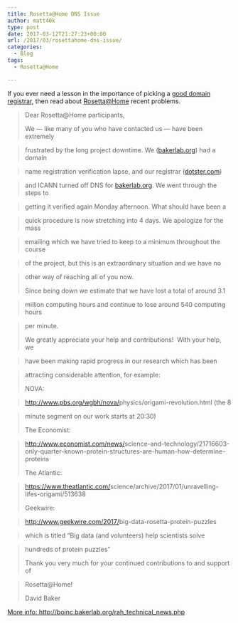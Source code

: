 ```yaml
---
title: Rosetta@Home DNS Issue
author: matt40k
type: post
date: 2017-03-12T21:27:23+00:00
url: /2017/03/rosettahome-dns-issue/
categories:
  - Blog
tags:
  - Rosetta@Home

---
```

If you ever need a lesson in the importance of picking a <a href="https://www.mythic-beasts.com/" target="_blank" rel="nofollow">good domain registrar</a>, then read about <a href="//matt40k.uk/2014/12/4th-anniversary-of-contributing-to-rosettahome/" target="_blank" rel="nofollow">Rosetta@Home</a> recent problems.

> Dear Rosetta@Home participants,
> 
> We &#8212; like many of you who have contacted us &#8212; have been extremely
  
> frustrated by the long project downtime. We (<a href="http://bakerlab.org/" target="_blank" rel="noreferrer" data-saferedirecturl="https://www.google.com/url?hl=en-GB&q=http://bakerlab.org&source=gmail&ust=1489438011639000&usg=AFQjCNHfVoxrkMoQ_sGFNLegJ8_EIYYbEQ" rel="nofollow">bakerlab.org</a>) had a domain
  
> name registration verification lapse, and our registrar (<a href="http://dotster.com/" target="_blank" rel="noreferrer" data-saferedirecturl="https://www.google.com/url?hl=en-GB&q=http://dotster.com&source=gmail&ust=1489438011639000&usg=AFQjCNGCp7gao7ww0AhkIsCTQuzkyF_g9A" rel="nofollow">dotster.com</a>)
  
> and ICANN turned off DNS for <a href="http://bakerlab.org/" target="_blank" rel="noreferrer" data-saferedirecturl="https://www.google.com/url?hl=en-GB&q=http://bakerlab.org&source=gmail&ust=1489438011639000&usg=AFQjCNHfVoxrkMoQ_sGFNLegJ8_EIYYbEQ" rel="nofollow">bakerlab.org</a>. We went through the steps to
  
> getting it verified again Monday afternoon. What should have been a
  
> quick procedure is now stretching into 4 days. We apologize for the mass
  
> emailing which we have tried to keep to a minimum throughout the course
  
> of the project, but this is an extraordinary situation and we have no
  
> other way of reaching all of you now.
> 
> Since being down we estimate that we have lost a total of around 3.1
  
> million computing hours and continue to lose around 540 computing hours
  
> per minute.
> 
> We greatly appreciate your help and contributions!  With your help, we
  
> have been making rapid progress in our research which has been
  
> attracting considerable attention, for example:
> 
> NOVA:
  
> <a href="http://www.pbs.org/wgbh/nova/physics/origami-revolution.html" target="_blank" rel="noreferrer" data-saferedirecturl="https://www.google.com/url?hl=en-GB&q=http://www.pbs.org/wgbh/nova/physics/origami-revolution.html&source=gmail&ust=1489438011639000&usg=AFQjCNHIQjKrrdOvFAlOVzYM3rDM4pGbNA" rel="nofollow">http://www.pbs.org/wgbh/nova/<wbr></wbr>physics/origami-revolution.<wbr></wbr>html</a> (the 8
  
> minute segment on our work starts at 20:30)
> 
> The Economist:
  
> <a href="http://www.economist.com/news/science-and-technology/21716603-only-quarter-known-protein-structures-are-human-how-determine-proteins" target="_blank" rel="noreferrer" data-saferedirecturl="https://www.google.com/url?hl=en-GB&q=http://www.economist.com/news/science-and-technology/21716603-only-quarter-known-protein-structures-are-human-how-determine-proteins&source=gmail&ust=1489438011640000&usg=AFQjCNGZFlNe-6LIp24d2GtSetp_8R1UTQ" rel="nofollow">http://www.economist.com/news/<wbr></wbr>science-and-technology/<wbr></wbr>21716603-only-quarter-known-<wbr></wbr>protein-structures-are-human-<wbr></wbr>how-determine-proteins</a>
> 
> The Atlantic:
  
> <a href="https://www.theatlantic.com/science/archive/2017/01/unravelling-lifes-origami/513638" target="_blank" rel="noreferrer" data-saferedirecturl="https://www.google.com/url?hl=en-GB&q=https://www.theatlantic.com/science/archive/2017/01/unravelling-lifes-origami/513638&source=gmail&ust=1489438011640000&usg=AFQjCNEYkWSi8uzZkCzXlVTUq5bry0IxoA" rel="nofollow">https://www.theatlantic.com/<wbr></wbr>science/archive/2017/01/<wbr></wbr>unravelling-lifes-origami/<wbr></wbr>513638</a>
> 
> Geekwire:
  
> <a href="http://www.geekwire.com/2017/big-data-rosetta-protein-puzzles" target="_blank" rel="noreferrer" data-saferedirecturl="https://www.google.com/url?hl=en-GB&q=http://www.geekwire.com/2017/big-data-rosetta-protein-puzzles&source=gmail&ust=1489438011640000&usg=AFQjCNFhdKw2WxfUxf95KMvXMegoNczv_g" rel="nofollow">http://www.geekwire.com/2017/<wbr></wbr>big-data-rosetta-protein-<wbr></wbr>puzzles</a>
  
> which is titled &#8220;Big data (and volunteers) help scientists solve
  
> hundreds of protein puzzles&#8221;
> 
> Thank you very much for your continued contributions to and support of
  
> Rosetta@Home!
> 
> David Baker

<a href="http://boinc.bakerlab.org/rah_technical_news.php" target="_blank" rel="nofollow" class="broken_link">More info: http://boinc.bakerlab.org/rah_technical_news.php</a>
